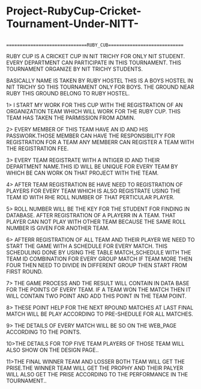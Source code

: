 Project-RubyCup-Cricket-Tournament-Under-NITT-
==============================================
           
                  ==============================RUBY_CUB============================

  RUBY CUP IS A CRICKET CUP IN NIT TRICHY FOR ONLY NIT STUDENT. EVERY DEPARTMENT CAN PARTICIPATE IN THIS TOURNAMENT.
  THIS TOURNAMENT  ORGANIZE BY NIT TRICHY STUDENTS.
  
  BASICALLY NAME IS TAKEN BY RUBY HOSTEL THIS IS A BOYS HOSTEL IN NIT TRICHY SO THIS TOURNAMENT ONLY FOR BOYS.
  THE GROUND NEAR RUBY THIS GROUND BELONG TO RUBY HOSTEL.
  
  1> I START MY WORK FOR THIS CUP WITH THE REGISTRATION OF AN ORGANIZATION TEAM WHICH WILL WORK FOR THE RUBY CUP.
     THIS TEAM HAS TAKEN THE PARMISSION FROM ADMIN.
     
  2> EVERY MEMBER OF THIS TEAM HAVE AN ID AND HIS PASSWORK.THOSE MEMBER CAN HAVE THE RESPONSIBILITY FOR REGISTRATION FOR A TEAM 
     ANY MEMBERR CAN REGISTER A TEAM WITH THE REGISTRATION FEE.
   
  3> EVERY TEAM REGISTRATE WITH A INTIGER ID AND THEIR DEPARTMENT NAME.THIS ID WILL BE UNIQUE FOR EVERY TEAM BY WHICH BE CAN 
     WORK ON THAT PROJECT WITH THE TEAM.
   
  4> AFTER TEAM REGISTRATION BE HAVE NEED TO REGISTRATION OF PLAYERS FOR EVERY TEAM WHICH IS ALSO REGISTRATE USING THE TEAM ID 
     WITH RHE ROLL NUMBER OF THAT PERTICULAR PLAYER.
   
  5> ROLL NUMBER WILL BE THE KEY FOR THE STUDENT FOR FINDING IN DATABASE. AFTER REGISTRATION OF A PLAYERR IN A TEAM.
     THAT PLAYER CAN NOT PLAY WITH OTHER TEAM BECAUSE THE SAME ROLL NUMBER IS GIVEN FOR ANOTHER TEAM.
   
  6> AFTERR REGISTRATION OF ALL TEAM AND THEIR PLAYER WE NEED TO START THE GAME WITH A SCHEDULE FOR EVERY MATCH.
     THIS SCHEDULING DONE BY USING THE TABLE MATCH_SCHEDULE WITH THE TEAM ID COMBINATION FOR EVERY GROUP MATCH IF TEAM MORE THEN 
     FOUR THEN NEED TO DIVIDE IN DIFFERENT GROUP THEN START FROM FIRST ROUND.
   
  7> THE GAME PROCESS AND THE RESULT WILL CONTAIN IN DATA BASE FOR THE POINTS OF EVERY TEAM.
     IF A TEAM WON THE MATCH THEN IT WILL CONTAIN TWO POINT AND ADD THIS POINT IN THE TEAM POINT.
   
  8> THESE POINT HELP FOR THE NEXT RPOUND MATCHES AT LAST FINAL MATCH WILL BE PLAY ACCORDING TO PRE-SHEDULE
     FOR ALL MATCHES.
   
  9> THE DETAILS OF EVERY MATCH WILL BE SO ON THE WEB_PAGE ACCORDING TO THE POINTS.
   
  10>THE DETAILS FOR TOP FIVE TEAM PLAYERS OF THOSE TEAM WILL ALSO SHOW ON THE DESIGN PAGE..
  
  11>THE FINAL WINNER TEAM AND LOSSER BOTH TEAM WILL GET THE PRISE.THE WINNER TEAM WILL GET THE PROPHY AND THEIR PALYER WILL ALSO
     GET THE PRISE ACCORDING TO THE PERFORMANCE IN THE TOURNAMENT..
     
     
   
   
   

